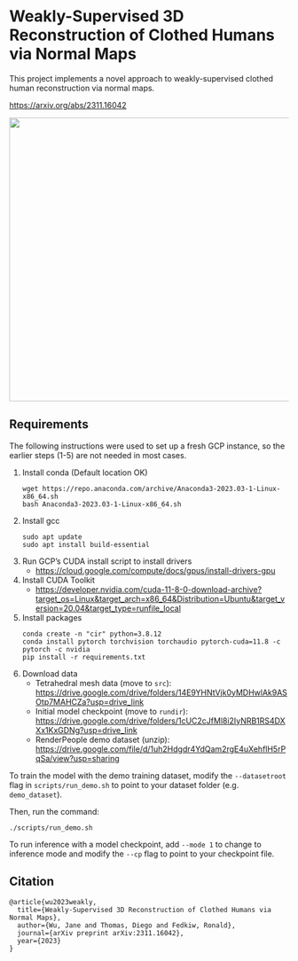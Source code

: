 # Weakly-Supervised 3D Reconstruction of Clothed Humans via Normal Maps
This project implements a novel approach to weakly-supervised clothed human reconstruction via normal maps.

https://arxiv.org/abs/2311.16042

<img src="https://github.com/janehwu/weakly-supervised-normals/assets/9442165/87b13cad-b1c5-413d-9b5b-fec2ed734522" width="512">

## Requirements

The following instructions were used to set up a fresh GCP instance, so the earlier steps (1-5) are not needed in most cases.

1. Install conda (Default location OK)
    ```
    wget https://repo.anaconda.com/archive/Anaconda3-2023.03-1-Linux-x86_64.sh
    bash Anaconda3-2023.03-1-Linux-x86_64.sh
    ```
2. Install gcc
    ```
    sudo apt update
    sudo apt install build-essential
    ```
3. Run GCP’s CUDA install script to install drivers
   * https://cloud.google.com/compute/docs/gpus/install-drivers-gpu 
5. Install CUDA Toolkit
    * https://developer.nvidia.com/cuda-11-8-0-download-archive?target_os=Linux&target_arch=x86_64&Distribution=Ubuntu&target_version=20.04&target_type=runfile_local 
6. Install packages
    ```
    conda create -n "cir" python=3.8.12
    conda install pytorch torchvision torchaudio pytorch-cuda=11.8 -c pytorch -c nvidia
    pip install -r requirements.txt
    ```
7. Download data
    * Tetrahedral mesh data (move to `src`): https://drive.google.com/drive/folders/14E9YHNtVjk0yMDHwlAk9ASOtp7MAHCZa?usp=drive_link
    * Initial model checkpoint (move to `rundir`): https://drive.google.com/drive/folders/1cUC2cJfMl8i2IyNRB1RS4DXXx1KxGDNg?usp=drive_link
    * RenderPeople demo dataset (unzip): https://drive.google.com/file/d/1uh2Hdgdr4YdQam2rgE4uXehflH5rPqSa/view?usp=sharing

To train the model with the demo training dataset, modify the `--datasetroot` flag in `scripts/run_demo.sh` to point to your dataset folder (e.g. `demo_dataset`).

Then, run the command:
```
./scripts/run_demo.sh
```

To run inference with a model checkpoint, add `--mode 1` to change to inference mode and modify the `--cp` flag to point to your checkpoint file.

## Citation
```
@article{wu2023weakly,
  title={Weakly-Supervised 3D Reconstruction of Clothed Humans via Normal Maps},
  author={Wu, Jane and Thomas, Diego and Fedkiw, Ronald},
  journal={arXiv preprint arXiv:2311.16042},
  year={2023}
}
```
